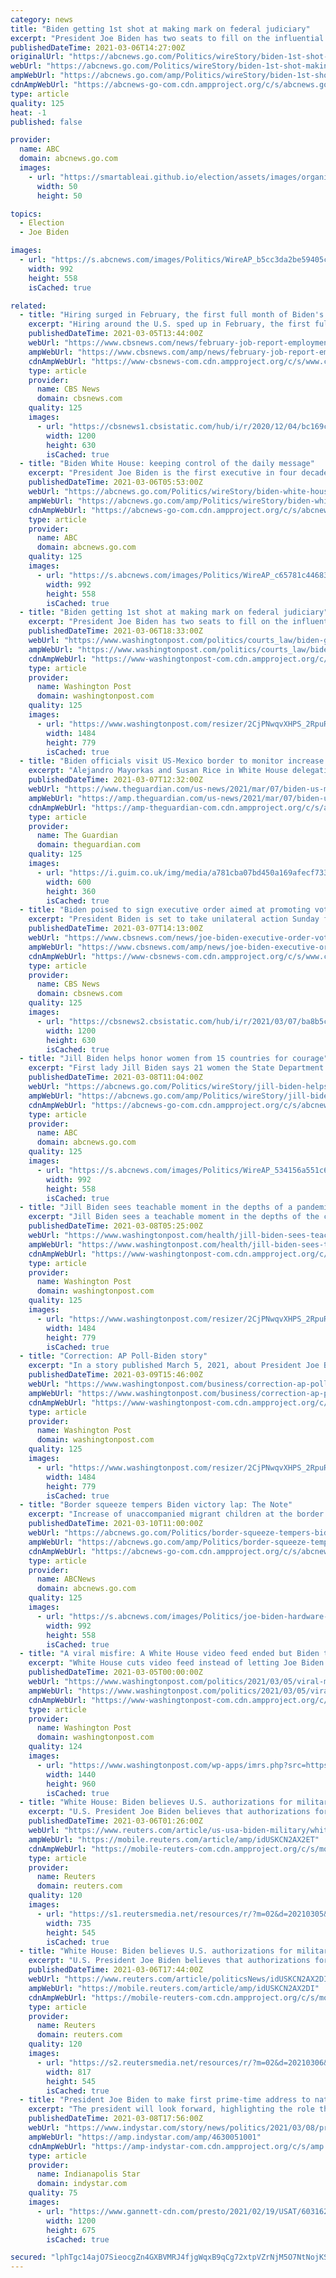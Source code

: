 ```yaml
---
category: news
title: "Biden getting 1st shot at making mark on federal judiciary"
excerpt: "President Joe Biden has two seats to fill on the influential appeals court in the nation’s capital that regularly feeds judges to the Supreme Court"
publishedDateTime: 2021-03-06T14:27:00Z
originalUrl: "https://abcnews.go.com/Politics/wireStory/biden-1st-shot-making-mark-federal-judiciary-76295015"
webUrl: "https://abcnews.go.com/Politics/wireStory/biden-1st-shot-making-mark-federal-judiciary-76295015"
ampWebUrl: "https://abcnews.go.com/amp/Politics/wireStory/biden-1st-shot-making-mark-federal-judiciary-76295015"
cdnAmpWebUrl: "https://abcnews-go-com.cdn.ampproject.org/c/s/abcnews.go.com/amp/Politics/wireStory/biden-1st-shot-making-mark-federal-judiciary-76295015"
type: article
quality: 125
heat: -1
published: false

provider:
  name: ABC
  domain: abcnews.go.com
  images:
    - url: "https://smartableai.github.io/election/assets/images/organizations/abcnews.go.com-50x50.jpg"
      width: 50
      height: 50

topics:
  - Election
  - Joe Biden

images:
  - url: "https://s.abcnews.com/images/Politics/WireAP_b5cc3da2be59405c8ee6c45a68199c7c_16x9_992.jpg"
    width: 992
    height: 558
    isCached: true

related:
  - title: "Hiring surged in February, the first full month of Biden's presidency"
    excerpt: "Hiring around the U.S. sped up in February, the first full month of the Biden presidency, in a sign that the labor market is gathering strength. Employers added 379,000 jobs last month, the Labor Department said Friday,"
    publishedDateTime: 2021-03-05T13:44:00Z
    webUrl: "https://www.cbsnews.com/news/february-job-report-employment-unemployment-379000-jobs-added/"
    ampWebUrl: "https://www.cbsnews.com/amp/news/february-job-report-employment-unemployment-379000-jobs-added/"
    cdnAmpWebUrl: "https://www-cbsnews-com.cdn.ampproject.org/c/s/www.cbsnews.com/amp/news/february-job-report-employment-unemployment-379000-jobs-added/"
    type: article
    provider:
      name: CBS News
      domain: cbsnews.com
    quality: 125
    images:
      - url: "https://cbsnews1.cbsistatic.com/hub/i/r/2020/12/04/bc169c75-f742-42c5-b2a8-649e4a44e148/thumbnail/1200x630/ec0c83d0aabe7014635179e56c95ef66/hiring-gettyimages-1229892232.jpg"
        width: 1200
        height: 630
        isCached: true
  - title: "Biden White House: keeping control of the daily message"
    excerpt: "President Joe Biden is the first executive in four decades to reach this point in his term without holding a formal question and answer session. It reflects a White House media strategy meant both to reserve major media set-pieces for the celebration of a legislative victory and to limit unforced errors from a historically gaffe-prone politician."
    publishedDateTime: 2021-03-06T05:53:00Z
    webUrl: "https://abcnews.go.com/Politics/wireStory/biden-white-house-keeping-control-daily-message-76292018"
    ampWebUrl: "https://abcnews.go.com/amp/Politics/wireStory/biden-white-house-keeping-control-daily-message-76292018"
    cdnAmpWebUrl: "https://abcnews-go-com.cdn.ampproject.org/c/s/abcnews.go.com/amp/Politics/wireStory/biden-white-house-keeping-control-daily-message-76292018"
    type: article
    provider:
      name: ABC
      domain: abcnews.go.com
    quality: 125
    images:
      - url: "https://s.abcnews.com/images/Politics/WireAP_c65781c446834dc2ac6f68478659c640_16x9_992.jpg"
        width: 992
        height: 558
        isCached: true
  - title: "Biden getting 1st shot at making mark on federal judiciary"
    excerpt: "President Joe Biden has two seats to fill on the influential appeals court in the nation’s capital that regularly feeds judges to the Supreme Court"
    publishedDateTime: 2021-03-06T18:33:00Z
    webUrl: "https://www.washingtonpost.com/politics/courts_law/biden-getting-1st-shot-at-making-mark-on-federal-judiciary/2021/03/06/8a546782-7e80-11eb-8c5e-32e47b42b51b_story.html"
    ampWebUrl: "https://www.washingtonpost.com/politics/courts_law/biden-getting-1st-shot-at-making-mark-on-federal-judiciary/2021/03/06/8a546782-7e80-11eb-8c5e-32e47b42b51b_story.html?outputType=amp"
    cdnAmpWebUrl: "https://www-washingtonpost-com.cdn.ampproject.org/c/s/www.washingtonpost.com/politics/courts_law/biden-getting-1st-shot-at-making-mark-on-federal-judiciary/2021/03/06/8a546782-7e80-11eb-8c5e-32e47b42b51b_story.html?outputType=amp"
    type: article
    provider:
      name: Washington Post
      domain: washingtonpost.com
    quality: 125
    images:
      - url: "https://www.washingtonpost.com/resizer/2CjPNwqvXHPS_2RpuRTKY-p3eVo=/1484x0/www.washingtonpost.com/pb/resources/img/twp-social-share.png"
        width: 1484
        height: 779
        isCached: true
  - title: "Biden officials visit US-Mexico border to monitor increase in crossings"
    excerpt: "Alejandro Mayorkas and Susan Rice in White House delegation as Republicans seek to make immigration central electoral issue"
    publishedDateTime: 2021-03-07T12:32:00Z
    webUrl: "https://www.theguardian.com/us-news/2021/mar/07/biden-us-mexico-border-migrants-mayorkas-rice"
    ampWebUrl: "https://amp.theguardian.com/us-news/2021/mar/07/biden-us-mexico-border-migrants-mayorkas-rice"
    cdnAmpWebUrl: "https://amp-theguardian-com.cdn.ampproject.org/c/s/amp.theguardian.com/us-news/2021/mar/07/biden-us-mexico-border-migrants-mayorkas-rice"
    type: article
    provider:
      name: The Guardian
      domain: theguardian.com
    quality: 125
    images:
      - url: "https://i.guim.co.uk/img/media/a781cba07bd450a169afecf73368213bb77d4f4a/0_267_4000_2400/master/4000.jpg?width=300&quality=45&auto=format&fit=max&dpr=2&s=5a89ad2aba0ecfee1a4a7259c005b38a"
        width: 600
        height: 360
        isCached: true
  - title: "Biden poised to sign executive order aimed at promoting voting rights"
    excerpt: "President Biden is set to take unilateral action Sunday focused on voting rights and using the tools of the federal government to boost access for Americans to voter registration services. Mr. Biden will sign the executive order on the 56th anniversary of \"Bloody Sunday,"
    publishedDateTime: 2021-03-07T14:13:00Z
    webUrl: "https://www.cbsnews.com/news/joe-biden-executive-order-voting-rights/"
    ampWebUrl: "https://www.cbsnews.com/amp/news/joe-biden-executive-order-voting-rights/"
    cdnAmpWebUrl: "https://www-cbsnews-com.cdn.ampproject.org/c/s/www.cbsnews.com/amp/news/joe-biden-executive-order-voting-rights/"
    type: article
    provider:
      name: CBS News
      domain: cbsnews.com
    quality: 125
    images:
      - url: "https://cbsnews2.cbsistatic.com/hub/i/r/2021/03/07/ba8b5c5d-eac0-422c-a0f9-13778acf391d/thumbnail/1200x630/54661ece71c4daa8d9093d107aa10ca3/gettyimages-1231558643.jpg"
        width: 1200
        height: 630
        isCached: true
  - title: "Jill Biden helps honor women from 15 countries for courage"
    excerpt: "First lady Jill Biden says 21 women the State Department is honoring for their courage made an “intentional decision” to persist and demand justice despite their fear"
    publishedDateTime: 2021-03-08T11:04:00Z
    webUrl: "https://abcnews.go.com/Politics/wireStory/jill-biden-helps-honor-women-15-countries-courage-76318247"
    ampWebUrl: "https://abcnews.go.com/amp/Politics/wireStory/jill-biden-helps-honor-women-15-countries-courage-76318247"
    cdnAmpWebUrl: "https://abcnews-go-com.cdn.ampproject.org/c/s/abcnews.go.com/amp/Politics/wireStory/jill-biden-helps-honor-women-15-countries-courage-76318247"
    type: article
    provider:
      name: ABC
      domain: abcnews.go.com
    quality: 125
    images:
      - url: "https://s.abcnews.com/images/Politics/WireAP_534156a551c64861906d51b3750532e6_16x9_992.jpg"
        width: 992
        height: 558
        isCached: true
  - title: "Jill Biden sees teachable moment in the depths of a pandemic"
    excerpt: "Jill Biden sees a teachable moment in the depths of the coronavirus pandemic. The first lady sat in a socially distanced circle in the library at Fort LeBoeuf Middle School in Pennsylvania, listening and taking notes as parents expressed relief that the school had reopened and their kids were back in the classroom."
    publishedDateTime: 2021-03-08T05:25:00Z
    webUrl: "https://www.washingtonpost.com/health/jill-biden-sees-teachable-moment-in-the-depths-of-a-pandemic/2021/03/08/bafe52cc-7fce-11eb-be22-32d331d87530_story.html"
    ampWebUrl: "https://www.washingtonpost.com/health/jill-biden-sees-teachable-moment-in-the-depths-of-a-pandemic/2021/03/08/bafe52cc-7fce-11eb-be22-32d331d87530_story.html?outputType=amp"
    cdnAmpWebUrl: "https://www-washingtonpost-com.cdn.ampproject.org/c/s/www.washingtonpost.com/health/jill-biden-sees-teachable-moment-in-the-depths-of-a-pandemic/2021/03/08/bafe52cc-7fce-11eb-be22-32d331d87530_story.html?outputType=amp"
    type: article
    provider:
      name: Washington Post
      domain: washingtonpost.com
    quality: 125
    images:
      - url: "https://www.washingtonpost.com/resizer/2CjPNwqvXHPS_2RpuRTKY-p3eVo=/1484x0/www.washingtonpost.com/pb/resources/img/twp-social-share.png"
        width: 1484
        height: 779
        isCached: true
  - title: "Correction: AP Poll-Biden story"
    excerpt: "In a story published March 5, 2021, about President Joe Biden’s approval rating, The Associated Press erroneously reported the start date of a poll by The AP-NORC Center for Public Affairs Research"
    publishedDateTime: 2021-03-09T15:46:00Z
    webUrl: "https://www.washingtonpost.com/business/correction-ap-poll-biden-story/2021/03/09/93ebd198-80ee-11eb-be22-32d331d87530_story.html"
    ampWebUrl: "https://www.washingtonpost.com/business/correction-ap-poll-biden-story/2021/03/09/93ebd198-80ee-11eb-be22-32d331d87530_story.html?outputType=amp"
    cdnAmpWebUrl: "https://www-washingtonpost-com.cdn.ampproject.org/c/s/www.washingtonpost.com/business/correction-ap-poll-biden-story/2021/03/09/93ebd198-80ee-11eb-be22-32d331d87530_story.html?outputType=amp"
    type: article
    provider:
      name: Washington Post
      domain: washingtonpost.com
    quality: 125
    images:
      - url: "https://www.washingtonpost.com/resizer/2CjPNwqvXHPS_2RpuRTKY-p3eVo=/1484x0/www.washingtonpost.com/pb/resources/img/twp-social-share.png"
        width: 1484
        height: 779
        isCached: true
  - title: "Border squeeze tempers Biden victory lap: The Note"
    excerpt: "Increase of unaccompanied migrant children at the border The TAKE with Rick Klein President Joe Biden is about to have something very big to sell, with the House on track to pass his $1.9 trillion ..."
    publishedDateTime: 2021-03-10T11:00:00Z
    webUrl: "https://abcnews.go.com/Politics/border-squeeze-tempers-biden-victory-lap-note/story?id=76345051"
    ampWebUrl: "https://abcnews.go.com/amp/Politics/border-squeeze-tempers-biden-victory-lap-note/story?id=76345051"
    cdnAmpWebUrl: "https://abcnews-go-com.cdn.ampproject.org/c/s/abcnews.go.com/amp/Politics/border-squeeze-tempers-biden-victory-lap-note/story?id=76345051"
    type: article
    provider:
      name: ABCNews
      domain: abcnews.go.com
    quality: 125
    images:
      - url: "https://s.abcnews.com/images/Politics/joe-biden-hardware-store-gty-jc-210309_1615335195697_hpMain_16x9_992.jpg"
        width: 992
        height: 558
        isCached: true
  - title: "A viral misfire: A White House video feed ended but Biden took questions"
    excerpt: "White House cuts video feed instead of letting Joe Biden take questions.” So far, President Biden has not been nearly as loquacious as former president Donald Trump. Biden’s Twitter feed is pretty dull and his encounters with the media have been carefully controlled — a question here and there,"
    publishedDateTime: 2021-03-05T00:00:00Z
    webUrl: "https://www.washingtonpost.com/politics/2021/03/05/viral-misfire-white-house-video-feed-ended-biden-took-questions/"
    ampWebUrl: "https://www.washingtonpost.com/politics/2021/03/05/viral-misfire-white-house-video-feed-ended-biden-took-questions/?outputType=amp"
    cdnAmpWebUrl: "https://www-washingtonpost-com.cdn.ampproject.org/c/s/www.washingtonpost.com/politics/2021/03/05/viral-misfire-white-house-video-feed-ended-biden-took-questions/?outputType=amp"
    type: article
    provider:
      name: Washington Post
      domain: washingtonpost.com
    quality: 124
    images:
      - url: "https://www.washingtonpost.com/wp-apps/imrs.php?src=https://arc-anglerfish-washpost-prod-washpost.s3.amazonaws.com/public/SRZS52D4OII6XDC6GLSHWQVVDM.jpg&w=1440"
        width: 1440
        height: 960
        isCached: true
  - title: "White House: Biden believes U.S. authorizations for military force need updating"
    excerpt: "U.S. President Joe Biden believes that authorizations for the use of military force that have been used to justify U.S. attacks on overseas targets should be re-examined, the White House said on Friday."
    publishedDateTime: 2021-03-06T01:26:00Z
    webUrl: "https://www.reuters.com/article/us-usa-biden-military/white-house-biden-believes-u-s-authorizations-for-military-force-need-updating-idUSKCN2AX2DI?edition-redirect=uk"
    ampWebUrl: "https://mobile.reuters.com/article/amp/idUSKCN2AX2ET"
    cdnAmpWebUrl: "https://mobile-reuters-com.cdn.ampproject.org/c/s/mobile.reuters.com/article/amp/idUSKCN2AX2ET"
    type: article
    provider:
      name: Reuters
      domain: reuters.com
    quality: 120
    images:
      - url: "https://s1.reutersmedia.net/resources/r/?m=02&d=20210305&t=2&i=1553914763&w=&fh=545px&fw=&ll=&pl=&sq=&r=LYNXNPEH241F1"
        width: 735
        height: 545
        isCached: true
  - title: "White House: Biden believes U.S. authorizations for military force need updating"
    excerpt: "U.S. President Joe Biden believes that authorizations for the use of military force that have been used to justify U.S. attacks on overseas targets should be re-examined, the White House said on Friday."
    publishedDateTime: 2021-03-06T17:44:00Z
    webUrl: "https://www.reuters.com/article/politicsNews/idUSKCN2AX2DI"
    ampWebUrl: "https://mobile.reuters.com/article/amp/idUSKCN2AX2DI"
    cdnAmpWebUrl: "https://mobile-reuters-com.cdn.ampproject.org/c/s/mobile.reuters.com/article/amp/idUSKCN2AX2DI"
    type: article
    provider:
      name: Reuters
      domain: reuters.com
    quality: 120
    images:
      - url: "https://s2.reutersmedia.net/resources/r/?m=02&d=20210306&t=2&i=1553982761&w=&fh=545px&fw=&ll=&pl=&sq=&r=LYNXMPEH250G4"
        width: 817
        height: 545
        isCached: true
  - title: "President Joe Biden to make first prime-time address to nation Thursday"
    excerpt: "The president will look forward, highlighting the role that Americans will play in beating the virus,' the White House said."
    publishedDateTime: 2021-03-08T17:56:00Z
    webUrl: "https://www.indystar.com/story/news/politics/2021/03/08/president-biden-make-first-prime-time-address-nation-thursday/4630051001/"
    ampWebUrl: "https://amp.indystar.com/amp/4630051001"
    cdnAmpWebUrl: "https://amp-indystar-com.cdn.ampproject.org/c/s/amp.indystar.com/amp/4630051001"
    type: article
    provider:
      name: Indianapolis Star
      domain: indystar.com
    quality: 75
    images:
      - url: "https://www.gannett-cdn.com/presto/2021/02/19/USAT/603162ef-b26b-4e0b-a54c-c91b0da0868d-AP21050597735960.jpg?auto=webp&crop=5999,3375,x0,y305&format=pjpg&width=1200"
        width: 1200
        height: 675
        isCached: true

secured: "lphTgc14ajO7SieocgZn4GXBVMRJ4fjgWqxB9qCg72xtpVZrNjM5O7NtNojKSQ19OhO9NUxIuY0Ey4orRJv6pxT9FAiZScC18/VgA2/lNcti79a9DpE6AjX7dZVTGF30Lc7nRubz+xP9h1SxGvd4QfyCZdIf8AXnDttRNGnglglVlKT7c0aARBoqKn2WYABwYEo4t+cJDzGAkWs/oDCCdnQUjdSM7UM4Esqj39omAl3ElPuUpTBEU76BcZF2L8NBc8sUbysRhIZn3G+4Hqr6YYw1hFMauWGqmddlP9xXzQZcCCddzLq6x4c+6ajyrSKXYlFYms8qSfNYnY4J/8IM22hWLCwJhO1OgXLka31MY80=;zffYU9CEcGXxy418Entpzg=="
---
```


